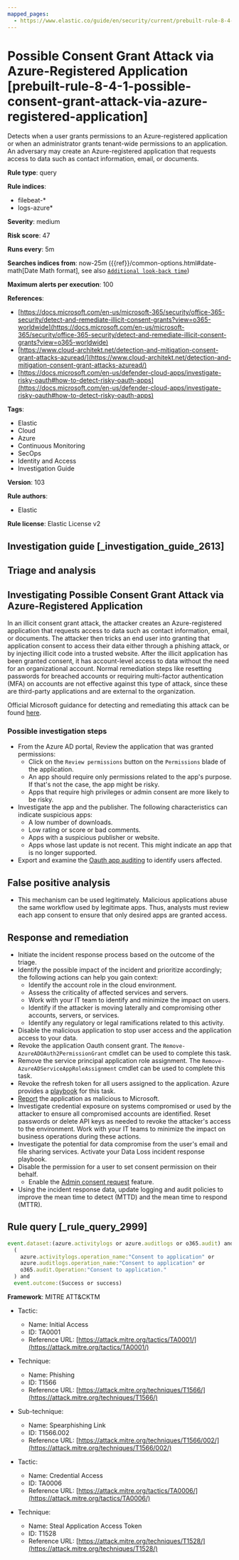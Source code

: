 ```yaml
---
mapped_pages:
  - https://www.elastic.co/guide/en/security/current/prebuilt-rule-8-4-1-possible-consent-grant-attack-via-azure-registered-application.html
---
```


# Possible Consent Grant Attack via Azure-Registered Application [prebuilt-rule-8-4-1-possible-consent-grant-attack-via-azure-registered-application]

Detects when a user grants permissions to an Azure-registered application or when an administrator grants tenant-wide permissions to an application. An adversary may create an Azure-registered application that requests access to data such as contact information, email, or documents.

**Rule type**: query

**Rule indices**:

* filebeat-*
* logs-azure*

**Severity**: medium

**Risk score**: 47

**Runs every**: 5m

**Searches indices from**: now-25m ({{ref}}/common-options.html#date-math[Date Math format], see also [`Additional look-back time`](docs-content://solutions/security/detect-and-alert/create-detection-rule.md#rule-schedule))

**Maximum alerts per execution**: 100

**References**:

* [https://docs.microsoft.com/en-us/microsoft-365/security/office-365-security/detect-and-remediate-illicit-consent-grants?view=o365-worldwide](https://docs.microsoft.com/en-us/microsoft-365/security/office-365-security/detect-and-remediate-illicit-consent-grants?view=o365-worldwide)
* [https://www.cloud-architekt.net/detection-and-mitigation-consent-grant-attacks-azuread/](https://www.cloud-architekt.net/detection-and-mitigation-consent-grant-attacks-azuread/)
* [https://docs.microsoft.com/en-us/defender-cloud-apps/investigate-risky-oauth#how-to-detect-risky-oauth-apps](https://docs.microsoft.com/en-us/defender-cloud-apps/investigate-risky-oauth#how-to-detect-risky-oauth-apps)

**Tags**:

* Elastic
* Cloud
* Azure
* Continuous Monitoring
* SecOps
* Identity and Access
* Investigation Guide

**Version**: 103

**Rule authors**:

* Elastic

**Rule license**: Elastic License v2

## Investigation guide [_investigation_guide_2613]

## Triage and analysis

## Investigating Possible Consent Grant Attack via Azure-Registered Application

In an illicit consent grant attack, the attacker creates an Azure-registered application that requests access to data
such as contact information, email, or documents. The attacker then tricks an end user into granting that application
consent to access their data either through a phishing attack, or by injecting illicit code into a trusted website.
After the illicit application has been granted consent, it has account-level access to data without the need for an
organizational account. Normal remediation steps like resetting passwords for breached accounts or requiring multi-factor
authentication (MFA) on accounts are not effective against this type of attack, since these are third-party applications
and are external to the organization.

Official Microsoft guidance for detecting and remediating this attack can be found [here](https://docs.microsoft.com/en-us/microsoft-365/security/office-365-security/detect-and-remediate-illicit-consent-grants).

### Possible investigation steps

- From the Azure AD portal, Review the application that was granted permissions:
  - Click on the `Review permissions` button on the `Permissions` blade of the application.
  - An app should require only permissions related to the app's purpose. If that's not the case, the app might be risky.
  - Apps that require high privileges or admin consent are more likely to be risky.
- Investigate the app and the publisher. The following characteristics can indicate suspicious apps:
  -  A low number of downloads.
  -  Low rating or score or bad comments.
  -  Apps with a suspicious publisher or website.
  -  Apps whose last update is not recent. This might indicate an app that is no longer supported.
- Export and examine the [Oauth app auditing](https://docs.microsoft.com/en-us/defender-cloud-apps/manage-app-permissions#oauth-app-auditing) to identify users affected.

## False positive analysis

- This mechanism can be used legitimately. Malicious applications abuse the same workflow used by legitimate apps.
Thus, analysts must review each app consent to ensure that only desired apps are granted access.

## Response and remediation

- Initiate the incident response process based on the outcome of the triage.
- Identify the possible impact of the incident and prioritize accordingly; the following actions can help you gain context:
    - Identify the account role in the cloud environment.
    - Assess the criticality of affected services and servers.
    - Work with your IT team to identify and minimize the impact on users.
    - Identify if the attacker is moving laterally and compromising other accounts, servers, or services.
    - Identify any regulatory or legal ramifications related to this activity.
- Disable the malicious application to stop user access and the application access to your data.
- Revoke the application Oauth consent grant. The `Remove-AzureADOAuth2PermissionGrant` cmdlet can be used to complete
this task.
- Remove the service principal application role assignment. The `Remove-AzureADServiceAppRoleAssignment` cmdlet can be
used to complete this task.
- Revoke the refresh token for all users assigned to the application. Azure provides a [playbook](https://github.com/Azure/Azure-Sentinel/tree/master/Playbooks/Revoke-AADSignInSessions) for this task.
- [Report](https://docs.microsoft.com/en-us/defender-cloud-apps/manage-app-permissions#send-feedback) the application as malicious to Microsoft.
- Investigate credential exposure on systems compromised or used by the attacker to ensure all compromised accounts are
identified. Reset passwords or delete API keys as needed to revoke the attacker's access to the environment. Work with
your IT teams to minimize the impact on business operations during these actions.
- Investigate the potential for data compromise from the user's email and file sharing services. Activate your Data Loss
incident response playbook.
- Disable the permission for a user to set consent permission on their behalf.
  - Enable the [Admin consent request](https://docs.microsoft.com/en-us/azure/active-directory/manage-apps/configure-admin-consent-workflow) feature.
- Using the incident response data, update logging and audit policies to improve the mean time to detect (MTTD) and the
mean time to respond (MTTR).

## Rule query [_rule_query_2999]

```js
event.dataset:(azure.activitylogs or azure.auditlogs or o365.audit) and
  (
    azure.activitylogs.operation_name:"Consent to application" or
    azure.auditlogs.operation_name:"Consent to application" or
    o365.audit.Operation:"Consent to application."
  ) and
  event.outcome:(Success or success)
```

**Framework**: MITRE ATT&CKTM

* Tactic:

    * Name: Initial Access
    * ID: TA0001
    * Reference URL: [https://attack.mitre.org/tactics/TA0001/](https://attack.mitre.org/tactics/TA0001/)

* Technique:

    * Name: Phishing
    * ID: T1566
    * Reference URL: [https://attack.mitre.org/techniques/T1566/](https://attack.mitre.org/techniques/T1566/)

* Sub-technique:

    * Name: Spearphishing Link
    * ID: T1566.002
    * Reference URL: [https://attack.mitre.org/techniques/T1566/002/](https://attack.mitre.org/techniques/T1566/002/)

* Tactic:

    * Name: Credential Access
    * ID: TA0006
    * Reference URL: [https://attack.mitre.org/tactics/TA0006/](https://attack.mitre.org/tactics/TA0006/)

* Technique:

    * Name: Steal Application Access Token
    * ID: T1528
    * Reference URL: [https://attack.mitre.org/techniques/T1528/](https://attack.mitre.org/techniques/T1528/)



